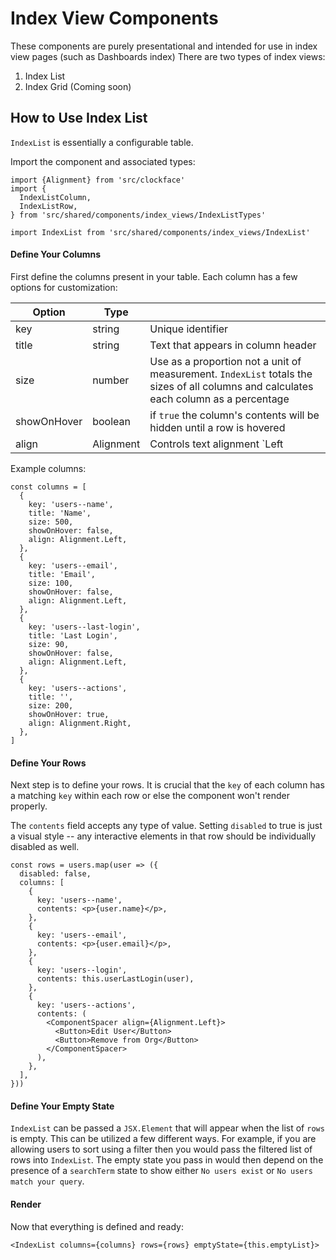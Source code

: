 # Index View Components

These components are purely presentational and intended for use in index view pages (such as Dashboards index)
There are two types of index views:

1. Index List
2. Index Grid (Coming soon)

## How to Use Index List

`IndexList` is essentially a configurable table.

Import the component and associated types:

```
import {Alignment} from 'src/clockface'
import {
  IndexListColumn,
  IndexListRow,
} from 'src/shared/components/index_views/IndexListTypes'

import IndexList from 'src/shared/components/index_views/IndexList'
```

#### Define Your Columns

First define the columns present in your table. Each column has a few options for customization:

| Option      | Type      |                                                                                                                                       |
|-------------|-----------|---------------------------------------------------------------------------------------------------------------------------------------|
| key         | string    | Unique identifier                                                                                                                     |
| title       | string    | Text that appears in column header                                                                                                    |
| size        | number    | Use as a proportion not a unit of measurement. `IndexList` totals the sizes of all columns and calculates each column as a percentage |
| showOnHover | boolean   | if `true` the column's contents will be hidden until a row is hovered                                                                 |
| align       | Alignment | Controls text alignment `Left | Center | Right`                                                                                       |

Example columns:

```
const columns = [
  {
    key: 'users--name',
    title: 'Name',
    size: 500,
    showOnHover: false,
    align: Alignment.Left,
  },
  {
    key: 'users--email',
    title: 'Email',
    size: 100,
    showOnHover: false,
    align: Alignment.Left,
  },
  {
    key: 'users--last-login',
    title: 'Last Login',
    size: 90,
    showOnHover: false,
    align: Alignment.Left,
  },
  {
    key: 'users--actions',
    title: '',
    size: 200,
    showOnHover: true,
    align: Alignment.Right,
  },
]
```

#### Define Your Rows

Next step is to define your rows. It is crucial that the `key` of each column has a matching `key` within each row or else the component won't render properly.

The `contents` field accepts any type of value. Setting `disabled` to true is just a visual style -- any interactive elements in that row should be individually disabled as well.

```
const rows = users.map(user => ({
  disabled: false,
  columns: [
    {
      key: 'users--name',
      contents: <p>{user.name}</p>,
    },
    {
      key: 'users--email',
      contents: <p>{user.email}</p>,
    },
    {
      key: 'users--login',
      contents: this.userLastLogin(user),
    },
    {
      key: 'users--actions',
      contents: (
        <ComponentSpacer align={Alignment.Left}>
          <Button>Edit User</Button>
          <Button>Remove from Org</Button>
        </ComponentSpacer>
      ),
    },
  ],
}))
```

#### Define Your Empty State

`IndexList` can be passed a `JSX.Element` that will appear when the list of `rows` is empty. This can be utilized a few different ways. For example, if you are allowing users to sort using a filter then you would pass the filtered list of rows into `IndexList`. The empty state you pass in would then depend on the presence of a `searchTerm` state to show either `No users exist` or `No users match your query`.

#### Render

Now that everything is defined and ready:

```
<IndexList columns={columns} rows={rows} emptyState={this.emptyList}>
```

